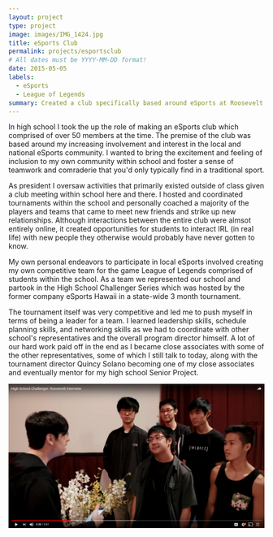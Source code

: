 ```yaml
---
layout: project
type: project
image: images/IMG_1424.jpg
title: eSports Club
permalink: projects/esportsclub
# All dates must be YYYY-MM-DD format!
date: 2015-05-05
labels:
  - eSports
  - League of Legends
summary: Created a club specifically based around eSports at Roosevelt High School.
---
```


In high school I took the up the role of making an eSports club which comprised of over 50 members at the time. The premise of the club was based around my increasing involvement and interest in the local and national eSports community. I wanted to bring the excitement and feeling of inclusion to my own community within school and foster a sense of teamwork and comraderie that you'd only typically find in a traditional sport.

As president I oversaw activities that primarily existed outside of class given a club meeting within school here and there. I hosted and coordinated tournaments within the school and personally coached a majority of the players and teams that came to meet new friends and strike up new relationships. Although interactions between the entire club were almsot entirely online, it created opportunities for students to interact IRL (in real life) with new people they otherwise would probably have never gotten to know.

My own personal endeavors to participate in local eSports involved creating my own competitive team for the game League of Legends comprised of students within the school. As a team we represented our school and partook in the High School Challenger Series which was hosted by the former company eSports Hawaii in a state-wide 3 month tournament.

The tournament itself was very competitive and led me to push myself in terms of being a leader for a team. I learned leadership skills, schedule planning skills, and networking skills as we had to coordinate with other school's representatives and the overall program director himself. A lot of our hard work paid off in the end as I became close associates with some of the other representatives, some of which I still talk to today, along with the tournament director Quincy Solano becoming one of my close associates and eventually mentor for my high school Senior Project.

<img class="ui image" src="../images/HSC_Interview.PNG">
